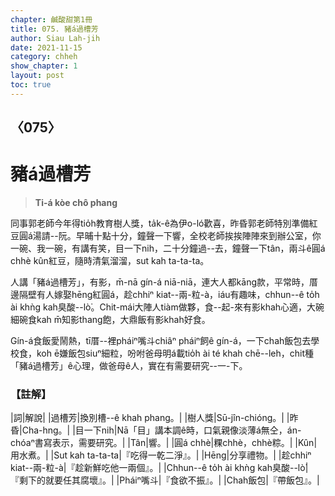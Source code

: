 ```yaml
---
chapter: 鹹酸甜第1冊
title: 075. 豬á過槽芳
author: Siau Lah-jih
date: 2021-11-15
category: chheh
show_chapter: 1
layout: post
toc: true
---
```

  
## 〈075〉
# 豬á過槽芳
>**Ti-á kòe chô phang**

同事郭老師今年得tio̍h教育樹人獎，ta̍k-ê為伊o-ló歡喜，昨昏郭老師特別準備紅豆圓á湯請--阮。早晡十點十分，鐘聲一下響，全校老師挨挨陣陣來到辦公室，你一碗、我一碗，有講有笑，目一下nih，二十分鐘過--去，鐘聲一下tân，兩斗ê圓á chhè kûn紅豆，隨時清氣溜溜，sut kah ta-ta-ta。

人講「豬á過槽芳」，有影，m̄-nā gín-á niā-niā，連大人都kāng款，平常時，厝邊隔壁有人嫁娶hēng紅圓á，趁chhiⁿ kiat--兩-粒-à，iáu有趣味，chhun--ê to̍h ài khǹg kah臭酸--lò͘。Chit-mái大陣人tiàm做夥，食--起-來有影khah心適，大碗細碗食kah m̄知影thang飽，大鼎飯有影khah好食。

Gín-á食飯愛鬧熱，tī厝--裡pháiⁿ嘴斗chiâⁿ pháiⁿ飼ê gín-á，一下chah飯包去學校食，koh ē嫌飯包siuⁿ細粒，吩咐爸母明á載tio̍h ài té khah chē--leh，chit種「豬á過槽芳」ê心理，做爸母ê人，實在有需要研究--一-下。



### 【註解】

|詞|解說|
|過槽芳|換別槽--ê khah phang。|
|樹人獎|Sū-jîn-chióng。|
|昨昏|Cha-hng。|
|目一下nih|Nā「目」講本調ê時，口氣親像淡薄á無仝，án-chóaⁿ書寫表示，需要研究。|
|Tân|響。|
|圓á chhè|粿chhè，chhè粽。|
|Kûn|用水煮。|
|Sut kah ta-ta-ta|『吃得一乾二淨』。|
|Hēng|分享禮物。|
|趁chhiⁿ kiat--兩-粒-à|『趁新鮮吃他一兩個』。|
|Chhun--ê to̍h ài khǹg kah臭酸--lò͘|『剩下的就要任其腐壞』。|
|Pháiⁿ嘴斗|『食欲不振』。|
|Chah飯包|『帶飯包』。|

